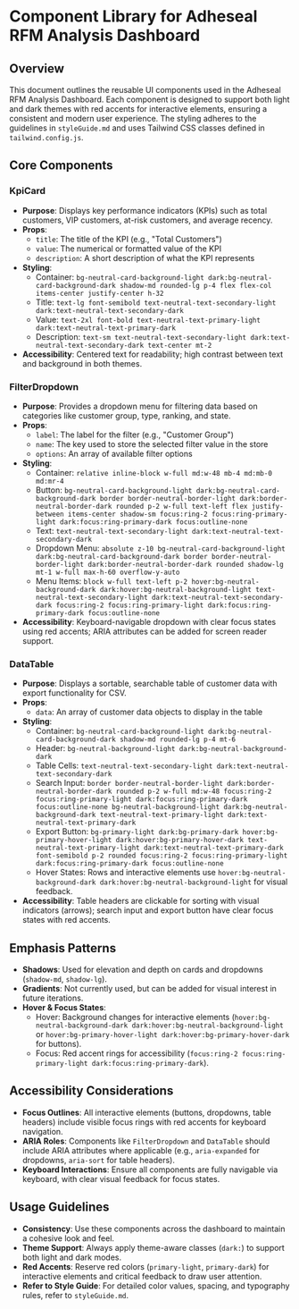 # Component Library for Adheseal RFM Analysis Dashboard

## Overview

This document outlines the reusable UI components used in the Adheseal RFM Analysis Dashboard. Each component is designed to support both light and dark themes with red accents for interactive elements, ensuring a consistent and modern user experience. The styling adheres to the guidelines in `styleGuide.md` and uses Tailwind CSS classes defined in `tailwind.config.js`.

## Core Components

### KpiCard

- **Purpose**: Displays key performance indicators (KPIs) such as total customers, VIP customers, at-risk customers, and average recency.
- **Props**:
  - `title`: The title of the KPI (e.g., "Total Customers")
  - `value`: The numerical or formatted value of the KPI
  - `description`: A short description of what the KPI represents
- **Styling**:
  - Container: `bg-neutral-card-background-light dark:bg-neutral-card-background-dark shadow-md rounded-lg p-4 flex flex-col items-center justify-center h-32`
  - Title: `text-lg font-semibold text-neutral-text-secondary-light dark:text-neutral-text-secondary-dark`
  - Value: `text-2xl font-bold text-neutral-text-primary-light dark:text-neutral-text-primary-dark`
  - Description: `text-sm text-neutral-text-secondary-light dark:text-neutral-text-secondary-dark text-center mt-2`
- **Accessibility**: Centered text for readability; high contrast between text and background in both themes.

### FilterDropdown

- **Purpose**: Provides a dropdown menu for filtering data based on categories like customer group, type, ranking, and state.
- **Props**:
  - `label`: The label for the filter (e.g., "Customer Group")
  - `name`: The key used to store the selected filter value in the store
  - `options`: An array of available filter options
- **Styling**:
  - Container: `relative inline-block w-full md:w-48 mb-4 md:mb-0 md:mr-4`
  - Button: `bg-neutral-card-background-light dark:bg-neutral-card-background-dark border border-neutral-border-light dark:border-neutral-border-dark rounded p-2 w-full text-left flex justify-between items-center shadow-sm focus:ring-2 focus:ring-primary-light dark:focus:ring-primary-dark focus:outline-none`
  - Text: `text-neutral-text-secondary-light dark:text-neutral-text-secondary-dark`
  - Dropdown Menu: `absolute z-10 bg-neutral-card-background-light dark:bg-neutral-card-background-dark border border-neutral-border-light dark:border-neutral-border-dark rounded shadow-lg mt-1 w-full max-h-60 overflow-y-auto`
  - Menu Items: `block w-full text-left p-2 hover:bg-neutral-background-dark dark:hover:bg-neutral-background-light text-neutral-text-secondary-light dark:text-neutral-text-secondary-dark focus:ring-2 focus:ring-primary-light dark:focus:ring-primary-dark focus:outline-none`
- **Accessibility**: Keyboard-navigable dropdown with clear focus states using red accents; ARIA attributes can be added for screen reader support.

### DataTable

- **Purpose**: Displays a sortable, searchable table of customer data with export functionality for CSV.
- **Props**:
  - `data`: An array of customer data objects to display in the table
- **Styling**:
  - Container: `bg-neutral-card-background-light dark:bg-neutral-card-background-dark shadow-md rounded-lg p-4 mt-6`
  - Header: `bg-neutral-background-light dark:bg-neutral-background-dark`
  - Table Cells: `text-neutral-text-secondary-light dark:text-neutral-text-secondary-dark`
  - Search Input: `border border-neutral-border-light dark:border-neutral-border-dark rounded p-2 w-full md:w-48 focus:ring-2 focus:ring-primary-light dark:focus:ring-primary-dark focus:outline-none bg-neutral-background-light dark:bg-neutral-background-dark text-neutral-text-primary-light dark:text-neutral-text-primary-dark`
  - Export Button: `bg-primary-light dark:bg-primary-dark hover:bg-primary-hover-light dark:hover:bg-primary-hover-dark text-neutral-text-primary-light dark:text-neutral-text-primary-dark font-semibold p-2 rounded focus:ring-2 focus:ring-primary-light dark:focus:ring-primary-dark focus:outline-none`
  - Hover States: Rows and interactive elements use `hover:bg-neutral-background-dark dark:hover:bg-neutral-background-light` for visual feedback.
- **Accessibility**: Table headers are clickable for sorting with visual indicators (arrows); search input and export button have clear focus states with red accents.

## Emphasis Patterns

- **Shadows**: Used for elevation and depth on cards and dropdowns (`shadow-md`, `shadow-lg`).
- **Gradients**: Not currently used, but can be added for visual interest in future iterations.
- **Hover & Focus States**:
  - Hover: Background changes for interactive elements (`hover:bg-neutral-background-dark dark:hover:bg-neutral-background-light` or `hover:bg-primary-hover-light dark:hover:bg-primary-hover-dark` for buttons).
  - Focus: Red accent rings for accessibility (`focus:ring-2 focus:ring-primary-light dark:focus:ring-primary-dark`).

## Accessibility Considerations

- **Focus Outlines**: All interactive elements (buttons, dropdowns, table headers) include visible focus rings with red accents for keyboard navigation.
- **ARIA Roles**: Components like `FilterDropdown` and `DataTable` should include ARIA attributes where applicable (e.g., `aria-expanded` for dropdowns, `aria-sort` for table headers).
- **Keyboard Interactions**: Ensure all components are fully navigable via keyboard, with clear visual feedback for focus states.

## Usage Guidelines

- **Consistency**: Use these components across the dashboard to maintain a cohesive look and feel.
- **Theme Support**: Always apply theme-aware classes (`dark:`) to support both light and dark modes.
- **Red Accents**: Reserve red colors (`primary-light`, `primary-dark`) for interactive elements and critical feedback to draw user attention.
- **Refer to Style Guide**: For detailed color values, spacing, and typography rules, refer to `styleGuide.md`.
